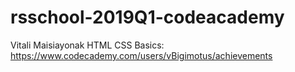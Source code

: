 # rsschool-2019Q1-codeacademy
Vitali Maisiayonak
HTML CSS Basics: https://www.codecademy.com/users/vBigimotus/achievements